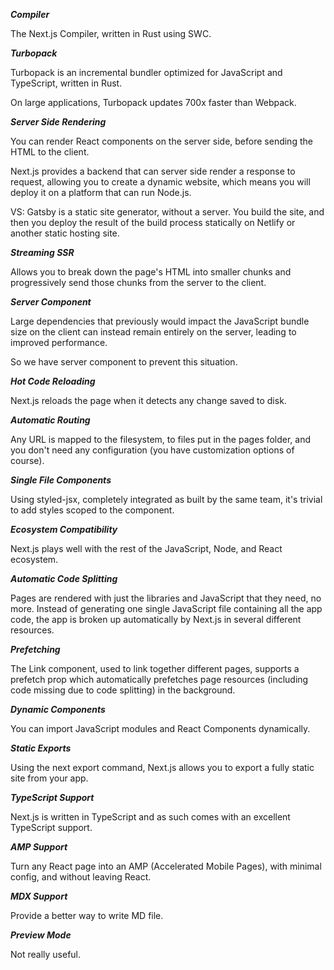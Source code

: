 ___Compiler___

The Next.js Compiler, written in Rust using SWC.

___Turbopack___

Turbopack is an incremental bundler optimized for JavaScript and TypeScript, written in Rust.

On large applications, Turbopack updates 700x faster than Webpack.

___Server Side Rendering___

You can render React components on the server side, before sending the HTML to the client.

Next.js provides a backend that can server side render a response to request, allowing you to create a dynamic website, which means you will deploy it on a platform that can run Node.js.

VS: Gatsby is a static site generator, without a server. You build the site, and then you deploy the result of the build process statically on Netlify or another static hosting site.

___Streaming SSR___

Allows you to break down the page's HTML into smaller chunks and progressively send those chunks from the server to the client.

___Server Component___

Large dependencies that previously would impact the JavaScript bundle size on the client can instead remain entirely on the server, leading to improved performance.

So we have server component to prevent this situation.

___Hot Code Reloading___

Next.js reloads the page when it detects any change saved to disk.

___Automatic Routing___

Any URL is mapped to the filesystem, to files put in the pages folder, and you don't need any configuration (you have customization options of course).

___Single File Components___

Using styled-jsx, completely integrated as built by the same team, it's trivial to add styles scoped to the component.

___Ecosystem Compatibility___

Next.js plays well with the rest of the JavaScript, Node, and React ecosystem.

___Automatic Code Splitting___

Pages are rendered with just the libraries and JavaScript that they need, no more. Instead of generating one single JavaScript file containing all the app code, the app is broken up automatically by Next.js in several different resources.

___Prefetching___

The Link component, used to link together different pages, supports a prefetch prop which automatically prefetches page resources (including code missing due to code splitting) in the background.

___Dynamic Components___

You can import JavaScript modules and React Components dynamically.

___Static Exports___

Using the next export command, Next.js allows you to export a fully static site from your app.

___TypeScript Support___

Next.js is written in TypeScript and as such comes with an excellent TypeScript support.

___AMP Support___

Turn any React page into an AMP (Accelerated Mobile Pages), with minimal config, and without leaving React.

___MDX Support___

Provide a better way to write MD file.

___Preview Mode___

Not really useful.


